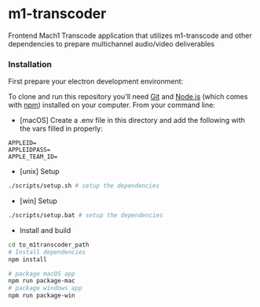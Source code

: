 # m1-transcoder

Frontend Mach1 Transcode application that utilizes m1-transcode and other dependencies to prepare multichannel audio/video deliverables

### Installation

First prepare your electron development environment:

To clone and run this repository you'll need [Git](https://git-scm.com) and [Node.js](https://nodejs.org/en/download/) (which comes with [npm](http://npmjs.com)) installed on your computer. From your command line:

- [macOS] Create a .env file in this directory and add the following with the vars filled in properly:
```
APPLEID=
APPLEIDPASS=
APPLE_TEAM_ID=
```

- [unix] Setup
```bash
./scripts/setup.sh # setup the dependencies
```

- [win] Setup
```bash
./scripts/setup.bat # setup the dependencies
```

- Install and build
```bash
cd to_m1transcoder_path
# Install dependencies
npm install

# package macOS app
npm run package-mac
# package windows app
npm run package-win
```
